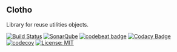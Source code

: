 Clotho
------

Library for reuse utilities objects.

[![Build Status](https://travis-ci.org/LarryHsiao/Clotho.svg?branch=master)](https://travis-ci.org/LarryHsiao/Clotho)
[![SonarQube](https://larryhsiao.com:9100/api/project_badges/measure?project=Clotho&metric=alert_status)](https://larryhsiao.com:9100/dashboard?id=Clotho)
[![codebeat badge](https://codebeat.co/badges/ea6a7226-5e4d-429b-b61c-79b37e069eca)](https://codebeat.co/projects/github-com-larryhsiao-clotho-master)
[![Codacy Badge](https://api.codacy.com/project/badge/Grade/7d89fe1e051447b880cd491ee50953c0)](https://www.codacy.com/app/LarryHsiao/Clotho?utm_source=github.com&amp;utm_medium=referral&amp;utm_content=LarryHsiao/Clotho&amp;utm_campaign=Badge_Grade)
[![codecov](https://codecov.io/gh/LarryHsiao/Clotho/branch/master/graph/badge.svg)](https://codecov.io/gh/LarryHsiao/Clotho)
[![License: MIT](https://img.shields.io/badge/License-MIT-green.svg)](https://opensource.org/licenses/MIT)
